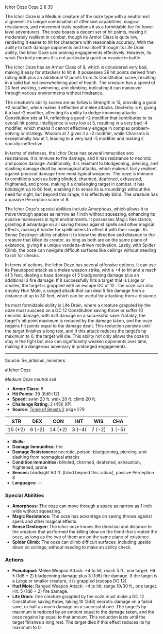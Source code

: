 <MonsterName/>Ichor Ooze</MonsterName>
<CreatureType/>Ooze</CreatureType>
<CR/>2</CR>
<AC/>8</AC>
<HP/>39</HP>
<summary>The Ichor Ooze is a Medium creature of the ooze type with a neutral evil alignment. Its unique combination of offensive capabilities, magical resistances, and movement traits positions it as a formidable foe for lower-level adventurers. The ooze boasts a decent set of hit points, making it moderately resilient in combat, though its Armor Class is quite low, rendering it easier to hit for characters with reasonable accuracy. With the ability to both damage opponents and heal itself through its Life Drain ability, the Ichor Ooze can prolong engagements effectively. However, its weak Dexterity means it is not particularly quick or evasive in battle.</summary>

<detail>

The Ichor Ooze has an Armor Class of 8, which is considered very bad, making it easy for attackers to hit it. It possesses 39 hit points derived from rolling 6d8 plus an additional 12 points from its Constitution score, resulting in a solid but not overwhelming pool of health. The creature has a speed of 20 feet walking, swimming, and climbing, indicating it can maneuver through various environments without hindrance.

The creature's ability scores are as follows: Strength is 15, providing a good +2 modifier, which makes it effective at melee attacks. Dexterity is 6, giving it a bad -2 modifier, affecting its ability to dodge incoming attacks. Constitution sits at 14, reflecting a good +2 modifier that contributes to its overall hit points. Intelligence is very low at 3, resulting in a very bad -4 modifier, which means it cannot effectively engage in complex problem-solving or strategy. Wisdom at 7 gives it a -2 modifier, while Charisma is exceptionally low at 1, leading to a very bad -5 modifier and making it socially ineffective.

In terms of defenses, the Ichor Ooze has several immunities and resistances. It is immune to fire damage, and it has resistance to necrotic and poison damage. Additionally, it is resistant to bludgeoning, piercing, and slashing damage dealt by nonmagical attacks, which makes it fairly resilient against physical damage from most typical weapons. The ooze is immune to conditions such as being blinded, charmed, deafened, exhausted, frightened, and prone, making it a challenging target in combat. It has blindsight up to 60 feet, enabling it to sense its surroundings without the need for sight, but beyond this range, it is effectively blind. The creature has a passive Perception score of 8.

The Ichor Ooze's special abilities include Amorphous, which allows it to move through spaces as narrow as 1 inch without squeezing, enhancing its evasive maneuvers in tight environments. It possesses Magic Resistance, granting it advantage on all saving throws against spells and other magical effects, making it harder for spellcasters to affect it with their magic. Its Sense Destroyer ability enables it to know the direction and distance to the creature that killed its creator, as long as both are on the same plane of existence, giving it a unique vendetta-driven motivation. Lastly, with Spider Climb, the ooze can navigate difficult surfaces like ceilings without needing to roll for checks.

In terms of actions, the Ichor Ooze has several offensive options. It can use its Pseudopod attack as a melee weapon strike, with a +4 to hit and a reach of 5 feet, dealing a base damage of 5 bludgeoning damage plus an additional 3 fire damage. If it successfully hits a target that is Large or smaller, the target is grappled with an escape DC of 12. The ooze can also employ Hurl Mote, a ranged attack that can deal 5 fire damage from a distance of up to 30 feet, which can be useful for attacking from a distance.

Its most formidable ability is Life Drain, where a creature grappled by the ooze must succeed on a DC 12 Constitution saving throw or suffer 10 necrotic damage, with half damage on a successful save. Notably, the target's hit point maximum is reduced by the damage taken, and the ooze regains hit points equal to the damage dealt. This reduction persists until the target finishes a long rest, and if this attack reduces the target’s hp maximum to 0, the target will die. This ability not only allows the ooze to stay in the fight but also can significantly weaken opponents over time, making it a dangerous adversary in prolonged engagements.</detail>



---

Source: 5e_artisinal_monsters

<statblock>
# Ichor Ooze

*Medium* *Ooze* *neutral evil*

- **Armor Class:** 8
- **Hit Points:** 39 (6d8+12)
- **Speed:** swim 20 ft. walk 20 ft. climb 20 ft.
- **Challenge Rating:** 2 (450 XP)
- **Source:** [Tome of Beasts 2](https://koboldpress.com/kpstore/product/tome-of-beasts-2-for-5th-edition) page 279

| STR | DEX | CON | INT | WIS | CHA |
| --- | --- | --- | --- | --- | --- |
| 15 (+2) | 6 (-2) | 14 (+2) | 3 (-4) | 7 (-2) | 1 (-5) |

- **Skills:** 
- **Damage Immunities:** fire
- **Damage Resistances:** necrotic, poison; bludgeoning, piercing, and slashing from nonmagical attacks
- **Condition Immunities:** blinded, charmed, deafened, exhaustion, frightened, prone
- **Senses:** blindsight 60 ft. (blind beyond this radius), passive Perception 8
- **Languages:** —

### Special Abilities

- **Amorphous:** The ooze can move through a space as narrow as 1 inch wide without squeezing.
- **Magic Resistance:** The ooze has advantage on saving throws against spells and other magical effects.
- **Sense Destroyer:** The ichor ooze knows the direction and distance to the creature that performed the killing blow on the fiend that created the ooze, as long as the two of them are on the same plane of existence.
- **Spider Climb:** The ooze can climb difficult surfaces, including upside down on ceilings, without needing to make an ability check.

### Actions

- **Pseudopod:** Melee Weapon Attack: +4 to hit, reach 5 ft., one target. Hit: 5 (1d6 + 2) bludgeoning damage plus 3 (1d6) fire damage. If the target is a Large or smaller creature, it is grappled (escape DC 12).
- **Hurl Mote:** Ranged Weapon Attack: +4 to hit, range 10/30 ft., one target. Hit: 5 (1d6 + 2) fire damage.
- **Life Drain:** One creature grappled by the ooze must make a DC 12 Constitution saving throw, taking 10 (3d6) necrotic damage on a failed save, or half as much damage on a successful one. The target’s hp maximum is reduced by an amount equal to the damage taken, and the ooze regains hp equal to that amount. This reduction lasts until the target finishes a long rest. The target dies if this effect reduces its hp maximum to 0.


</statblock>


